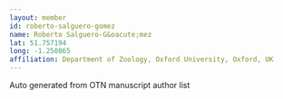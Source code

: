 ```yaml
---
layout: member
id: roberto-salguero-gomez
name: Roberto Salguero-G&oacute;mez
lat: 51.757194
long: -1.250865
affiliation: Department of Zoology, Oxford University, Oxford, UK
---
```


Auto generated from OTN manuscript author list
